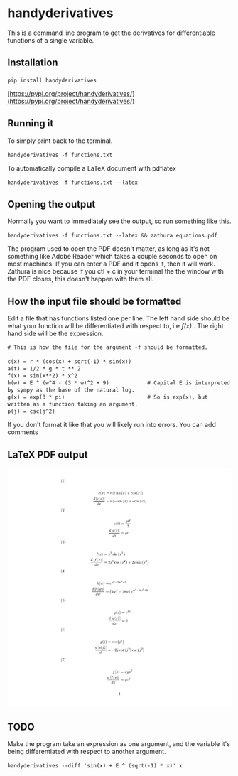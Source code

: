 # handyderivatives

This is a command line program to get the derivatives for differentiable functions of a single variable.

## Installation
`pip install handyderivatives`

[https://pypi.org/project/handyderivatives/](https://pypi.org/project/handyderivatives/)

## Running it
To simply print back to the terminal.

`handyderivatives -f functions.txt`

To automatically compile a LaTeX document with pdflatex

`handyderivatives -f functions.txt --latex`

## Opening the output 
Normally you want to immediately see the output, so run something like this.

`handyderivatives -f functions.txt --latex && zathura equations.pdf`

The program used to open the PDF doesn't matter, as long as it's not something like Adobe Reader which takes a couple seconds to open on most machines.
If you can enter a PDF and it opens it, then it will work. Zathura is nice because if you ctl + c in your terminal the the window with the PDF closes, this doesn't happen with them all.

## How the input file should be formatted
Edit a file that has functions listed one per line.
The left hand side should be what your function will be differentiated with respect to, i.e *f(x)* .
The right hand side will be the expression.

```
# This is how the file for the argument -f should be formatted.

c(x) = r * (cos(x) + sqrt(-1) * sin(x))
a(t) = 1/2 * g * t ** 2
f(x) = sin(x**2) * x^2
h(w) = E ^ (w^4 - (3 * w)^2 + 9)            # Capital E is interpreted by sympy as the base of the natural log.
g(x) = exp(3 * pi)                          # So is exp(x), but written as a function taking an argument.
p(j) = csc(j^2)
```

If you don't format it like that you will likely run into errors.
You  can add comments

## LaTeX PDF output

![Placeholder](https://raw.githubusercontent.com/Fitzy1293/handyderivatives/main/images/output.png)

## TODO 
Make the program take an expression as one argument, and the variable it's being differentiated with respect to another argument. 

`handyderivatives --diff 'sin(x) + E ^ (sqrt(-1) * x)' x`
